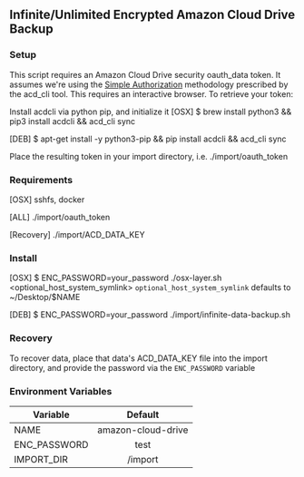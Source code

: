 Infinite/Unlimited Encrypted Amazon Cloud Drive Backup
---

### Setup
This script requires an Amazon Cloud Drive security oauth_data token.
It assumes we're using the [Simple Authorization](https://github.com/yadayada/acd_cli/blob/master/docs/authorization.rst#simple-appspot) methodology prescribed by the acd_cli tool. This requires an interactive browser. To retrieve your token:

Install acdcli via python pip, and initialize it
[OSX]
$ brew install python3 && pip3 install acdcli && acd_cli sync

[DEB]
$ apt-get install -y python3-pip && pip install acdcli && acd_cli sync

Place the resulting token in your import directory, i.e. ./import/oauth_token

### Requirements
[OSX]
 sshfs, docker

[ALL]
 ./import/oauth_token

[Recovery]
 ./import/ACD_DATA_KEY

### Install
[OSX]
$ ENC_PASSWORD=your_password ./osx-layer.sh <optional_host_system_symlink>
`optional_host_system_symlink` defaults to ~/Desktop/$NAME

[DEB]
$ ENC_PASSWORD=your_password ./import/infinite-data-backup.sh

### Recovery
To recover data, place that data's ACD_DATA_KEY file into the import directory,
and provide the password via the `ENC_PASSWORD` variable

### Environment Variables
| Variable        | Default            |
| -------------   |:-------------:     |
| NAME            | amazon-cloud-drive |
| ENC_PASSWORD    | test               |
| IMPORT_DIR      | /import            |
